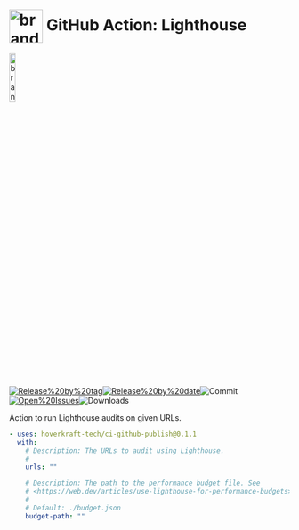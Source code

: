 <!-- start title -->

# <img src=".github/ghadocs/branding.svg" width="60px" align="center" alt="branding<icon:sun color:gray-dark>" /> GitHub Action: Lighthouse

<!-- end title -->
<!-- start branding -->

<img src=".github/ghadocs/branding.svg" width="15%" align="center" alt="branding<icon:sun color:gray-dark>" />

<!-- end branding -->
<!-- start badges -->

<a href="https%3A%2F%2Fgithub.com%2Fhoverkraft-tech%2Fci-github-publish%2Freleases%2Flatest"><img src="https://img.shields.io/github/v/release/hoverkraft-tech/ci-github-publish?display_name=tag&sort=semver&logo=github&style=flat-square" alt="Release%20by%20tag" /></a><a href="https%3A%2F%2Fgithub.com%2Fhoverkraft-tech%2Fci-github-publish%2Freleases%2Flatest"><img src="https://img.shields.io/github/release-date/hoverkraft-tech/ci-github-publish?display_name=tag&sort=semver&logo=github&style=flat-square" alt="Release%20by%20date" /></a><img src="https://img.shields.io/github/last-commit/hoverkraft-tech/ci-github-publish?logo=github&style=flat-square" alt="Commit" /><a href="https%3A%2F%2Fgithub.com%2Fhoverkraft-tech%2Fci-github-publish%2Fissues"><img src="https://img.shields.io/github/issues/hoverkraft-tech/ci-github-publish?logo=github&style=flat-square" alt="Open%20Issues" /></a><img src="https://img.shields.io/github/downloads/hoverkraft-tech/ci-github-publish/total?logo=github&style=flat-square" alt="Downloads" />

<!-- end badges -->
<!-- start description -->

Action to run Lighthouse audits on given URLs.

<!-- end description -->
<!-- start contents -->
<!-- end contents -->
<!-- start usage -->

```yaml
- uses: hoverkraft-tech/ci-github-publish@0.1.1
  with:
    # Description: The URLs to audit using Lighthouse.
    #
    urls: ""

    # Description: The path to the performance budget file. See
    # <https://web.dev/articles/use-lighthouse-for-performance-budgets>.
    #
    # Default: ./budget.json
    budget-path: ""
```

<!-- end usage -->
<!-- start inputs -->
<!-- end outputs -->
<!-- start [.github/ghadocs/examples/] -->
<!-- end [.github/ghadocs/examples/] -->
